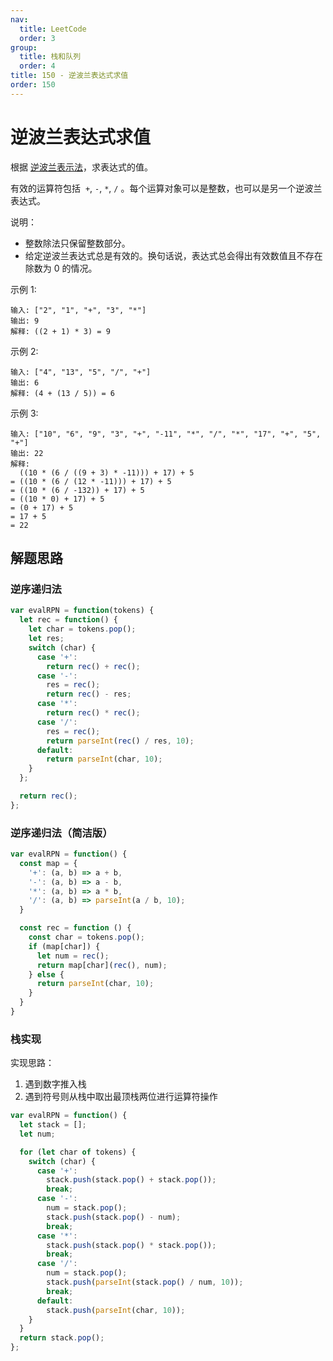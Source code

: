 ```yaml
---
nav:
  title: LeetCode
  order: 3
group:
  title: 栈和队列
  order: 4
title: 150 - 逆波兰表达式求值
order: 150
---
```


# 逆波兰表达式求值

根据 [逆波兰表示法](https://baike.baidu.com/item/%E9%80%86%E6%B3%A2%E5%85%B0%E5%BC%8F/128437)，求表达式的值。

有效的运算符包括  `+`, `-`, `*`, `/` 。每个运算对象可以是整数，也可以是另一个逆波兰表达式。

说明：

- 整数除法只保留整数部分。
- 给定逆波兰表达式总是有效的。换句话说，表达式总会得出有效数值且不存在除数为 0 的情况。

示例 1:

```plain
输入: ["2", "1", "+", "3", "*"]
输出: 9
解释: ((2 + 1) * 3) = 9
```

示例 2:

```plain
输入: ["4", "13", "5", "/", "+"]
输出: 6
解释: (4 + (13 / 5)) = 6
```

示例 3:

```plain
输入: ["10", "6", "9", "3", "+", "-11", "*", "/", "*", "17", "+", "5", "+"]
输出: 22
解释:
  ((10 * (6 / ((9 + 3) * -11))) + 17) + 5
= ((10 * (6 / (12 * -11))) + 17) + 5
= ((10 * (6 / -132)) + 17) + 5
= ((10 * 0) + 17) + 5
= (0 + 17) + 5
= 17 + 5
= 22
```

## 解题思路

### 逆序递归法

```js
var evalRPN = function(tokens) {
  let rec = function() {
    let char = tokens.pop();
    let res;
    switch (char) {
      case '+':
        return rec() + rec();
      case '-':
        res = rec();
        return rec() - res;
      case '*':
        return rec() * rec();
      case '/':
        res = rec();
        return parseInt(rec() / res, 10);
      default:
        return parseInt(char, 10);
    }
  };

  return rec();
};
```

### 逆序递归法（简洁版）

```js
var evalRPN = function() {
  const map = {
    '+': (a, b) => a + b,
    '-': (a, b) => a - b,
    '*': (a, b) => a * b,
    '/': (a, b) => parseInt(a / b, 10);
  }

  const rec = function () {
    const char = tokens.pop();
    if (map[char]) {
      let num = rec();
      return map[char](rec(), num);
    } else {
      return parseInt(char, 10);
    }
  }
}
```

### 栈实现

实现思路：

1. 遇到数字推入栈
2. 遇到符号则从栈中取出最顶栈两位进行运算符操作

```js
var evalRPN = function() {
  let stack = [];
  let num;

  for (let char of tokens) {
    switch (char) {
      case '+':
        stack.push(stack.pop() + stack.pop());
        break;
      case '-':
        num = stack.pop();
        stack.push(stack.pop() - num);
        break;
      case '*':
        stack.push(stack.pop() * stack.pop());
        break;
      case '/':
        num = stack.pop();
        stack.push(parseInt(stack.pop() / num, 10));
        break;
      default:
        stack.push(parseInt(char, 10));
    }
  }
  return stack.pop();
};
```
